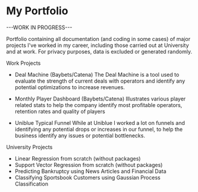 # My Portfolio

---WORK IN PROGRESS---

Portfolio containing all documentation (and coding in some cases) of major projects I've worked in my career, including those carried out at University and at work.
For privacy purposes, data is excluded or generated randomly.

Work Projects
- Deal Machine (Baybets/Catena)
The Deal Machine is a tool used to evaluate the strength of current deals with operators and identify any potential optimizations to increase revenues.

- Monthly Player Dashboard (Baybets/Catena)
Illustrates various player related stats to help the company identify most profitable operators, retention rates and quality of players

- Uniblue Typical Funnel
While at Uniblue I worked a lot on funnels and identifying any potential drops or increases in our funnel, to help the business identify any issues or potential bottlenecks.

University Projects
- Linear Regression from scratch (without packages)
- Support Vector Regression from scratch (without packages)
- Predicting Bankruptcy using News Articles and Financial Data
- Classifying Sportsbook Customers using Gaussian Process Classification
